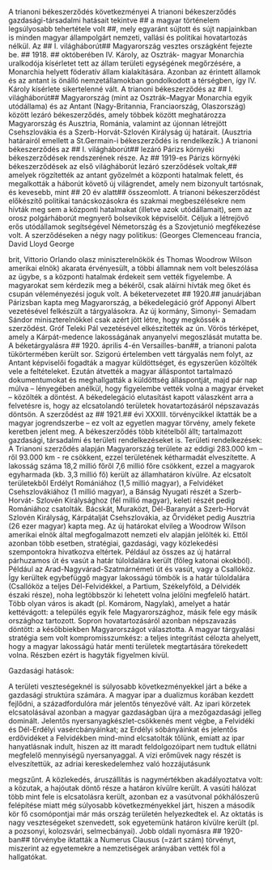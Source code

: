 A trianoni békeszerződés következményei
A trianoni békeszerződés gazdasági-társadalmi hatásait tekintve ## a magyar történelem legsúlyosabb tehertétele volt ##, mely egyaránt sújtott és sújt napjainkban is minden magyar állampolgárt nemzeti, vallási és politikai hovatartozás nélkül. Az ## I. világháborút## Magyarország vesztes országként fejezte be. ## 1918. ## októberében IV. Károly, az Osztrák- magyar Monarchia uralkodója kísérletet tett az állam területi egységének megőrzésére, a Monarchia helyett föderatív állam kialakítására. Azonban az érintett államok és az antant is önálló nemzetállamokban gondolkodott a térségben, így IV. Károly kísérlete sikertelenné vált. A trianoni békeszerződés az ## I. világháborút## Magyarország (mint az Osztrák–Magyar Monarchia egyik utódállama) és az Antant (Nagy-Britannia, Franciaország, Olaszország) között lezáró békeszerződés, amely többek között meghatározza Magyarország és Ausztria, Románia, valamint az újonnan létrejött Csehszlovákia és a Szerb-Horvát-Szlovén Királyság új határait. (Ausztria határairól emellett a St.Germain-i békeszerződés is rendelkezik.) A trianoni békeszerződés az ## I. világháborút## lezáró Párizs környéki békeszerződések rendszerének része. Az ## 1919-es Párizs környéki békeszerződések az első világháborút lezáró szerződések voltak,## amelyek rögzítették az antant győzelmét a központi hatalmak felett, és megalkották a háborút követő új világrendet, amely nem bizonyult tartósnak, és kevesebb, mint ## 20 év alatt## összeomlott. A trianoni békeszerződést előkészítő politikai tanácskozásokra és szakmai megbeszélésekre nem hívták meg sem a központi hatalmakat (illetve azok utódállamait), sem az orosz polgárháborút megnyerő bolsevikok képviselőit. Céljuk a létrejövő erős utódállamok segítségével Németország és a Szovjetunió megfékezése volt. A szerződéseken a négy nagy politikus: (Georges Clemenceau francia, David Lloyd George

brit, Vittorio Orlando olasz miniszterelnökök és Thomas Woodrow Wilson amerikai elnök) akarata érvényesült, a többi államnak nem volt beleszólása az ügybe, s a központi hatalmak érdekeit sem vették figyelembe. A magyarokat sem kérdezik meg a békéről, csak aláírni hívták meg őket és csupán véleményezési joguk volt. A béketervezetet ## 1920.## januárjában Párizsban kapta meg Magyarország, a békedelegáció gróf Apponyi Albert vezetésével felkészült a tárgyalásokra. Az új kormány, Simonyi- Semadam Sándor miniszterelnökkel csak azért jött létre, hogy megkössék a szerződést. Gróf Teleki Pál vezetésével elkészítették az ún. Vörös térképet, amely a Kárpát-medence lakosságának anyanyelvi megoszlását mutatta be. A béketárgyalásra ## 1920. április 4-én Versailles-ban##, a trianoni palota tükörtermében került sor. Szigorú értelemben vett tárgyalás nem folyt, az Antant képviselői fogadták a magyar küldöttséget, és egyszerűen közölték vele a feltételeket. Ezután átvették a magyar álláspontot tartalmazó dokumentumokat és meghallgatták a küldöttség álláspontját, majd pár nap múlva – lényegében anélkül, hogy figyelembe vették volna a magyar érveket – közölték a döntést. A békedelegáció elutasítást kapott válaszként arra a felvetésre is, hogy az elcsatolandó területek hovatartozásáról népszavazás döntsön. A szerződést az ## 1921.## évi XXXIII. törvénycikkel iktatták be a magyar jogrendszerbe – ez volt az egyetlen magyar törvény, amely fekete keretben jelent meg. A békeszerződés több kitételből állt; tartalmazott gazdasági, társadalmi és területi rendelkezéseket is. Területi rendelkezések: A Trianoni szerződés alapján Magyarország területe az eddigi 283.000 km –ről 93.000 km - re csökkent, ezzel területének kétharmadát elveszítette. A lakosság száma 18,2 millió főről 7,6 millió főre csökkent, ezzel a magyarok egyharmada (kb. 3,3 millió fő) került az államhatáron kívülre. Az elcsatolt területekből Erdélyt Romániához (1,5 millió magyar), a Felvidéket Csehszlovákiához (1 millió magyar), a Bánság Nyugati részét a Szerb-Horvát- Szlovén Királysághoz (fél millió magyar), keleti részét pedig Romániához csatolták. Bácskát, Muraközt, Dél-Baranyát a Szerb-Horvát Szlovén Királyság, Kárpátalját Csehszlovákia, az Őrvidéket pedig Ausztria (26 ezer magyar) kapta meg. Az új határokat elvileg a Woodrow Wilson amerikai elnök által megfogalmazott nemzeti elv alapján jelölték ki. Ettől azonban több esetben, stratégiai, gazdasági, vagy közlekedési szempontokra hivatkozva eltértek. Például az összes az új határral párhuzamos út és vasút a határ túloldalára került (főleg katonai okokból). Például az Arad-Nagyvárad-Szatmárnémeti út és vasút, vagy a Csallóköz. Így kerültek egybefüggő magyar lakosságú tömbök is a határ túloldalára (Csallóköz a teljes Dél-Felvidékkel, a Partium, Székelyföld, a Délvidék északi része), noha legtöbbször ki lehetett volna jelölni megfelelő határt. Több olyan város is akadt (pl. Komárom, Nagylak), amelyet a határ kettévágott: a település egyik fele Magyarországhoz, másik fele egy másik országhoz tartozott. Sopron hovatartozásáról azonban népszavazás döntött: a későbbiekben Magyarországot választotta. A magyar tárgyalási stratégia sem volt kompromisszumkész: a teljes integritást célozta ahelyett, hogy a magyar lakosságú határ menti területek megtartására törekedett volna. Részben ezért is hagyták figyelmen kívül.

Gazdasági hatások:

A területi veszteségeknél is súlyosabb következményekkel járt a béke a gazdasági struktúra számára. A magyar ipar a dualizmus korában kezdett fejlődni, a századfordulóra már jelentős tényezővé vált. Az ipari körzetek elcsatolásával azonban a magyar gazdaságban újra a mezőgazdasági jelleg dominált. Jelentős nyersanyagkészlet-csökkenés ment végbe, a Felvidéki és Dél-Erdélyi vasércbányáinkat; az Erdélyi sóbányáinkat és jelentős erdővidéket a Felvidékben mind-mind elcsatolták tőlünk, emiatt az ipar hanyatlásnak indult, hiszen az itt maradt feldolgozóipart nem tudtuk ellátni megfelelő mennyiségű nyersanyaggal. A vízi erőművek nagy részét is elveszítettük, az adriai kereskedelemhez való hozzájutásunk

megszűnt. A közlekedés, áruszállítás is nagymértékben akadályoztatva volt: a közutak, a hajóutak döntő része a határon kívülre került. A vasúti hálózat több mint fele is elcsatolásra került, azonban ez a vasútvonal pókhálószerű felépítése miatt még súlyosabb következményekkel járt, hiszen a második kör fő csomópontjai már más ország területén helyezkedtek el. Az oktatás is nagy veszteségeket szenvedett, sok egyetemünk határon kívülre került (pl. a pozsonyi, kolozsvári, selmecbányai). Jobb oldali nyomásra ## 1920-ban## törvénybe iktatták a Numerus Clausus (=zárt szám) törvényt, miszerint az egyetemekre a nemzetiségek arányában vették föl a hallgatókat.